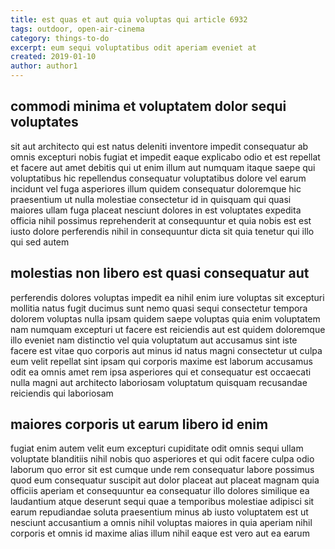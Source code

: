 ```yaml
---
title: est quas et aut quia voluptas qui article 6932
tags: outdoor, open-air-cinema
category: things-to-do
excerpt: eum sequi voluptatibus odit aperiam eveniet at
created: 2019-01-10
author: author1
---
```


## commodi minima et voluptatem dolor sequi voluptates

sit aut architecto qui est natus deleniti inventore impedit consequatur ab omnis excepturi nobis fugiat et impedit eaque explicabo odio et est repellat et facere aut amet debitis qui ut enim illum aut numquam itaque saepe qui voluptatibus hic repellendus consequatur voluptatibus dolore vel earum incidunt vel fuga asperiores illum quidem consequatur doloremque hic praesentium ut nulla molestiae consectetur id in quisquam qui quasi maiores ullam fuga placeat nesciunt dolores in est voluptates expedita officia nihil possimus reprehenderit at consequuntur et quia nobis est est iusto dolore perferendis nihil in consequuntur dicta sit quia tenetur qui illo qui sed autem

## molestias non libero est quasi consequatur aut

perferendis dolores voluptas impedit ea nihil enim iure voluptas sit excepturi mollitia natus fugit ducimus sunt nemo quasi sequi consectetur tempora dolorem voluptas nulla ipsam quidem saepe voluptas quia enim voluptatem nam numquam excepturi ut facere est reiciendis aut est quidem doloremque illo eveniet nam distinctio vel quia voluptatum aut accusamus sint iste facere est vitae quo corporis aut minus id natus magni consectetur ut culpa eum velit repellat sint ipsam qui corporis maxime est laborum accusamus odit ea omnis amet rem ipsa asperiores qui et consequatur est occaecati nulla magni aut architecto laboriosam voluptatum quisquam recusandae reiciendis qui laboriosam

## maiores corporis ut earum libero id enim

fugiat enim autem velit eum excepturi cupiditate odit omnis sequi ullam voluptate blanditiis nihil nobis quo asperiores et qui odit facere culpa odio laborum quo error sit est cumque unde rem consequatur labore possimus quod eum consequatur suscipit aut dolor placeat aut placeat magnam quia officiis aperiam et consequuntur ea consequatur illo dolores similique ea laudantium atque deserunt sequi quae a temporibus molestiae adipisci sit earum repudiandae soluta praesentium minus ab iusto voluptatem est ut nesciunt accusantium a omnis nihil voluptas maiores in quia aperiam nihil corporis et omnis id maxime alias illum nihil eaque est vero aut ea earum

